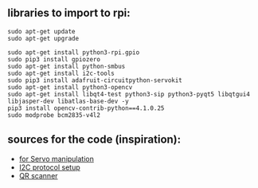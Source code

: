 

## libraries to import to rpi:
	sudo apt-get update
	sudo apt-get upgrade

	sudo apt-get install python3-rpi.gpio
 	sudo pip3 install gpiozero
  	sudo apt-get install python-smbus
	sudo apt-get install i2c-tools
 	sudo pip3 install adafruit-circuitpython-servokit
  	sudo apt-get install python3-opencv
	sudo apt-get install libqt4-test python3-sip python3-pyqt5 libqtgui4 libjasper-dev libatlas-base-dev -y
	pip3 install opencv-contrib-python==4.1.0.25
	sudo modprobe bcm2835-v4l2


## sources for the code (inspiration):	
- [for Servo manipulation](https://www.digikey.com/en/maker/tutorials/2021/how-to-control-servo-motors-with-a-raspberry-pi)
- [I2C protocol setup](https://learn.adafruit.com/adafruits-raspberry-pi-lesson-4-gpio-setup/configuring-i2c)
- [QR scanner](https://www.hackster.io/gatoninja236/scan-qr-codes-in-real-time-with-raspberry-pi-a5268b)
